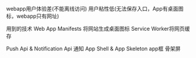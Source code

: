 webapp用户体验差(不能离线访问) 用户粘性低(无法保存入口，App有桌面图标，webapp只有网址)

用到的技术
Web App Manifests  将网站生成桌面图标
Service Worker将网页缓存

Push Api & Notification Api 通知
App Shell & App Skeleton  app框 骨架屏